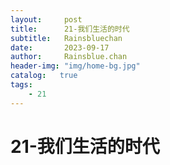 ```yaml
---
layout:     post
title:      21-我们生活的时代
subtitle:   Rainsbluechan
date:       2023-09-17
author:     Rainsblue.chan
header-img: "img/home-bg.jpg"
catalog:   true
tags:
    - 21
---
```


# 21-我们生活的时代

